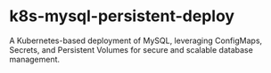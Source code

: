 # k8s-mysql-persistent-deploy
A Kubernetes-based deployment of MySQL, leveraging ConfigMaps, Secrets, and Persistent Volumes for secure and scalable database management.
